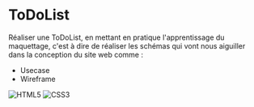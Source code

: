 # ToDoList
Réaliser une ToDoList, en mettant en pratique l'apprentissage du maquettage, c'est à dire de réaliser les schémas qui vont nous aiguiller dans la conception du site web comme :
* Usecase
* Wireframe

![HTML5](https://img.shields.io/badge/-HTML5-orange.svg)
![CSS3](https://img.shields.io/badge/-CSS3-blue.svg)
